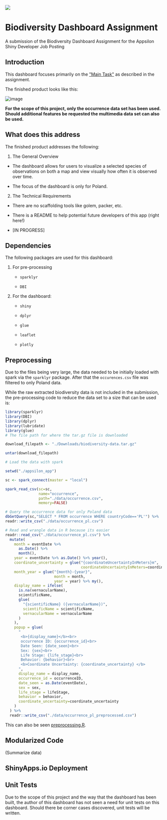 ![](https://raw.githubusercontent.com/benyamindsmith/appsilon_app/main/www/appsilon_logo.png?token=GHSAT0AAAAAABXQSBT3BZGPBX7HTD3NGGMGY7W4ARQ)

# Biodiversity Dashboard Assignment

A submission of the Biodiversity Dashboard Assignment for the Appsilon Shiny Developer Job Posting

## Introduction

This dashboard focuses primarily on the ["Main Task"](https://docs.google.com/document/d/1E5DgNGL7cl6N1c1wMPmNggmGbRV-p1ySpL_Y-D4akOs/edit#heading=h.uvhg9zb5yl9e) as described in the assignment. 

The finished product looks like this: 

![image](https://user-images.githubusercontent.com/46410142/220816538-b836c938-99ed-4845-bb0f-eede3a59d106.png)

**For the scope of this project, only the occurrence data set has been used. Should additional features be requested the multimedia data set can also be used.**

## What does this address

The finished product addresses the following:

1. The General Overview
  
  - The dashboard allows for users to visualize a selected species of observations on both a map and view visually how often it is observed over time.
  
  - The focus of the dashboard is only for Poland. 

2. The Technical Requirements

  - There are no scaffolding tools like golem, packer, etc.
  
  - There is a README to help potential future developers of this app
(right here!)
  
  - [IN PROGRESS]

## Dependencies

The following packages are used for this dashboard: 

1. For pre-processing
    - `sparklyr`
  
    - `DBI`

2. For the dashboard:
    
    - `shiny`
    
    - `dplyr`
    
    - `glue`
    
    - `leaflet`
    
    - `plotly`

## Preprocessing

Due to the files being very large, the data needed to be initially loaded with spark via the `sparklyr` package. After that the `occurences.csv` file was filtered to only Poland data. 

While the raw extracted biodiversity data is not included in the submission, the pre-processing code to reduce the data set to a size that can be used is: 

```r
library(sparklyr)
library(DBI)
library(dplyr)
library(lubridate)
library(glue)
# The file path for where the tar.gz file is downloaded

download_filepath <- "./Downloads/biodiversity-data.tar.gz"

untar(download_filepath)

# Load the data with spark 

setwd("./appsilon_app")

sc <- spark_connect(master = "local")

spark_read_csv(sc=sc,
               name="occurrence",
               path="./data/occurrence.csv",
               memory=FALSE)

# Query the occurrence data for only Poland data
dbGetQuery(sc,"SELECT * FROM occurrence WHERE countryCode=='PL'") %>% 
readr::write_csv("./data/occurrence_pl.csv")

# Read and wrangle data in R because its easier
readr::read_csv("./data/occurrence_pl.csv") %>%
  mutate(
    month = eventDate %>%
      as.Date() %>%
      month(),
    year = eventDate %>% as.Date() %>% year(),
    coordinate_uncertainty = glue("{coordinateUncertaintyInMeters}m",
                                  coordinateUncertaintyInMeters=coordinateUncertaintyInMeters),
    month_year = glue("{month}-{year}",
                      month = month,
                      year = year) %>% my(),
    display_name = ifelse(
      is.na(vernacularName),
      scientificName,
      glue(
        "{scientificName} ({vernacularName})",
        scientificName = scientificName,
        vernacularName = vernacularName
      )
    ),
    popup = glue(
      "
       <b>{display_name}</b><br>
       occurrence ID: {occurrence_id}<br>
       Date Seen: {date_seen}<br>
       Sex: {sex}<br>
       Life Stage: {life_stage}<br>
       Behavior: {behavior}<br>
       <b>Coordinate Uncertainty: {coordinate_uncertainty} </b>
      ",
      display_name = display_name,
      occurrence_id = occurrenceID,
      date_seen = as.Date(eventDate),
      sex = sex,
      life_stage = lifeStage,
      behavior = behavior,
      coordinate_uncertainty=coordinate_uncertainty
    )
  ) %>% 
  readr::write_csv("./data/occurrence_pl_preprocessed.csv")

```

This can also be seen [preprocessing.R](https://github.com/benyamindsmith/appsilon_app/blob/main/preprocessing.R).


## Modularized Code

(Summarize data)

## ShinyApps.io Deployment

## Unit Tests

Due to the scope of this project and the way that the dashboard has been built, the author of this dashboard has not seen a need for unit tests on this dashboard. Should there be corner cases discovered, unit tests will be written. 




